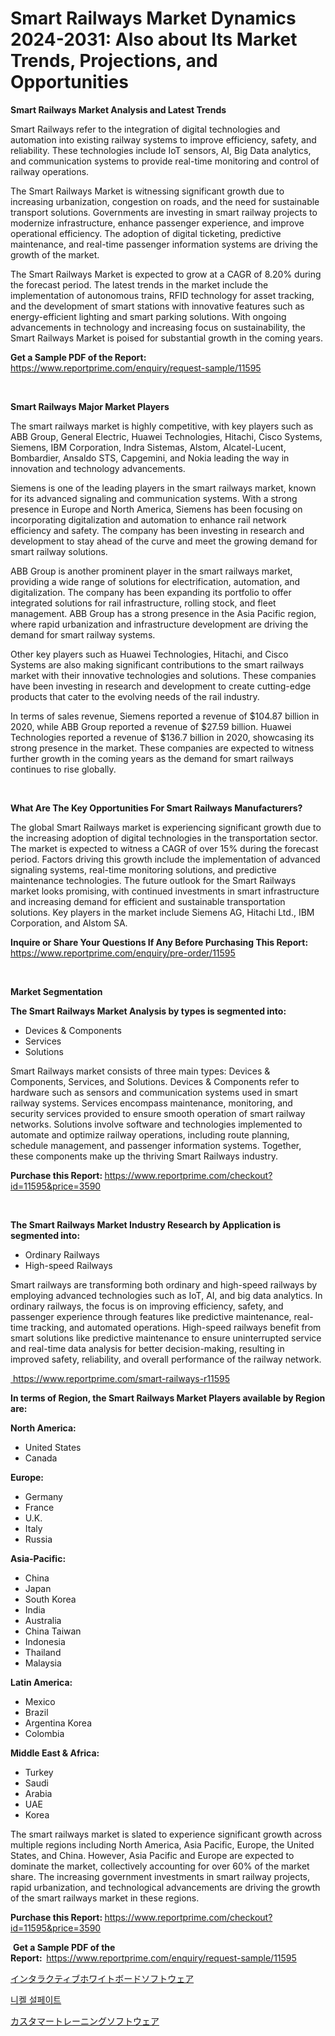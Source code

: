 <p><h1>Smart Railways Market Dynamics 2024-2031: Also about Its Market Trends, Projections, and Opportunities</h1></p><p><strong>Smart Railways Market Analysis and Latest Trends</strong></p>
<p><p>Smart Railways refer to the integration of digital technologies and automation into existing railway systems to improve efficiency, safety, and reliability. These technologies include IoT sensors, AI, Big Data analytics, and communication systems to provide real-time monitoring and control of railway operations.</p><p>The Smart Railways Market is witnessing significant growth due to increasing urbanization, congestion on roads, and the need for sustainable transport solutions. Governments are investing in smart railway projects to modernize infrastructure, enhance passenger experience, and improve operational efficiency. The adoption of digital ticketing, predictive maintenance, and real-time passenger information systems are driving the growth of the market.</p><p>The Smart Railways Market is expected to grow at a CAGR of 8.20% during the forecast period. The latest trends in the market include the implementation of autonomous trains, RFID technology for asset tracking, and the development of smart stations with innovative features such as energy-efficient lighting and smart parking solutions. With ongoing advancements in technology and increasing focus on sustainability, the Smart Railways Market is poised for substantial growth in the coming years.</p></p>
<p><strong>Get a Sample PDF of the Report:&nbsp;</strong> <a href="https://www.reportprime.com/enquiry/request-sample/11595">https://www.reportprime.com/enquiry/request-sample/11595</a></p>
<p>&nbsp;</p>
<p><strong>Smart Railways Major Market Players</strong></p>
<p><p>The smart railways market is highly competitive, with key players such as ABB Group, General Electric, Huawei Technologies, Hitachi, Cisco Systems, Siemens, IBM Corporation, Indra Sistemas, Alstom, Alcatel-Lucent, Bombardier, Ansaldo STS, Capgemini, and Nokia leading the way in innovation and technology advancements.</p><p>Siemens is one of the leading players in the smart railways market, known for its advanced signaling and communication systems. With a strong presence in Europe and North America, Siemens has been focusing on incorporating digitalization and automation to enhance rail network efficiency and safety. The company has been investing in research and development to stay ahead of the curve and meet the growing demand for smart railway solutions.</p><p>ABB Group is another prominent player in the smart railways market, providing a wide range of solutions for electrification, automation, and digitalization. The company has been expanding its portfolio to offer integrated solutions for rail infrastructure, rolling stock, and fleet management. ABB Group has a strong presence in the Asia Pacific region, where rapid urbanization and infrastructure development are driving the demand for smart railway systems.</p><p>Other key players such as Huawei Technologies, Hitachi, and Cisco Systems are also making significant contributions to the smart railways market with their innovative technologies and solutions. These companies have been investing in research and development to create cutting-edge products that cater to the evolving needs of the rail industry.</p><p>In terms of sales revenue, Siemens reported a revenue of $104.87 billion in 2020, while ABB Group reported a revenue of $27.59 billion. Huawei Technologies reported a revenue of $136.7 billion in 2020, showcasing its strong presence in the market. These companies are expected to witness further growth in the coming years as the demand for smart railways continues to rise globally.</p></p>
<p>&nbsp;</p>
<p><strong>What Are The Key Opportunities For Smart Railways Manufacturers?</strong></p>
<p><p>The global Smart Railways market is experiencing significant growth due to the increasing adoption of digital technologies in the transportation sector. The market is expected to witness a CAGR of over 15% during the forecast period. Factors driving this growth include the implementation of advanced signaling systems, real-time monitoring solutions, and predictive maintenance technologies. The future outlook for the Smart Railways market looks promising, with continued investments in smart infrastructure and increasing demand for efficient and sustainable transportation solutions. Key players in the market include Siemens AG, Hitachi Ltd., IBM Corporation, and Alstom SA.</p></p>
<p><strong>Inquire or Share Your Questions If Any Before Purchasing This Report:</strong> <a href="https://www.reportprime.com/enquiry/pre-order/11595">https://www.reportprime.com/enquiry/pre-order/11595</a></p>
<p>&nbsp;</p>
<p><strong>Market Segmentation</strong></p>
<p><strong>The Smart Railways Market Analysis by types is segmented into:</strong></p>
<p><ul><li>Devices & Components</li><li>Services</li><li>Solutions</li></ul></p>
<p><p>Smart Railways market consists of three main types: Devices & Components, Services, and Solutions. Devices & Components refer to hardware such as sensors and communication systems used in smart railway systems. Services encompass maintenance, monitoring, and security services provided to ensure smooth operation of smart railway networks. Solutions involve software and technologies implemented to automate and optimize railway operations, including route planning, schedule management, and passenger information systems. Together, these components make up the thriving Smart Railways industry.</p></p>
<p><strong>Purchase this Report:&nbsp;</strong><a href="https://www.reportprime.com/checkout?id=11595&price=3590">https://www.reportprime.com/checkout?id=11595&price=3590</a></p>
<p>&nbsp;</p>
<p><strong>The Smart Railways Market Industry Research by Application is segmented into:</strong></p>
<p><ul><li>Ordinary Railways</li><li>High-speed Railways</li></ul></p>
<p><p>Smart railways are transforming both ordinary and high-speed railways by employing advanced technologies such as IoT, AI, and big data analytics. In ordinary railways, the focus is on improving efficiency, safety, and passenger experience through features like predictive maintenance, real-time tracking, and automated operations. High-speed railways benefit from smart solutions like predictive maintenance to ensure uninterrupted service and real-time data analysis for better decision-making, resulting in improved safety, reliability, and overall performance of the railway network.</p></p>
<p><a href="https://www.reportprime.com/smart-railways-r11595">&nbsp;https://www.reportprime.com/smart-railways-r11595</a></p>
<p><strong>In terms of Region, the Smart Railways Market Players available by Region are:</strong></p>
<p>
    <p> <strong> North America: </strong>
        <ul>
            <li>United States</li>
            <li>Canada</li>
        </ul>
        </p> 
    <p> <strong> Europe: </strong>
        <ul>
            <li>Germany</li>
            <li>France</li>
            <li>U.K.</li>
            <li>Italy</li>
            <li>Russia</li>
        </ul>
        </p> 
    <p> <strong> Asia-Pacific: </strong>
        <ul>
            <li>China</li>
            <li>Japan</li>
            <li>South Korea</li>
            <li>India</li>
            <li>Australia</li>
            <li>China Taiwan</li>
            <li>Indonesia</li>
            <li>Thailand</li>
            <li>Malaysia</li>
        </ul>
        </p> 
    <p> <strong> Latin America: </strong>
        <ul>
            <li>Mexico</li>
            <li>Brazil</li>
            <li>Argentina Korea</li>
            <li>Colombia</li>
        </ul>
        </p> 
    <p> <strong> Middle East & Africa: </strong>
        <ul>
            <li>Turkey</li>
            <li>Saudi</li>
            <li>Arabia</li>
            <li>UAE</li>
            <li>Korea</li>
        </ul>
    </p>
    </p>
<p><p>The smart railways market is slated to experience significant growth across multiple regions including North America, Asia Pacific, Europe, the United States, and China. However, Asia Pacific and Europe are expected to dominate the market, collectively accounting for over 60% of the market share. The increasing government investments in smart railway projects, rapid urbanization, and technological advancements are driving the growth of the smart railways market in these regions.</p></p>
<p><strong>Purchase this Report: </strong><a href="https://www.reportprime.com/checkout?id=11595&price=3590">https://www.reportprime.com/checkout?id=11595&price=3590</a></p>
<p>&nbsp;<strong>Get a Sample PDF of the Report:&nbsp;&nbsp;</strong><a href="https://www.reportprime.com/enquiry/request-sample/11595">https://www.reportprime.com/enquiry/request-sample/11595</a></p>
<p><strong></strong></p>
<p><p><a href="https://github.com/cnnriuez22368/Market-Research-Report-List-1/blob/main/281808126329.md">インタラクティブホワイトボードソフトウェア</a></p><p><a href="https://github.com/wallacBahrtyinger567686/Market-Research-Report-List-1/blob/main/653714624434.md">니켈 설페이트</a></p><p><a href="https://github.com/zekaoe592392/Market-Research-Report-List-1/blob/main/599826826328.md">カスタマートレーニングソフトウェア</a></p></p>